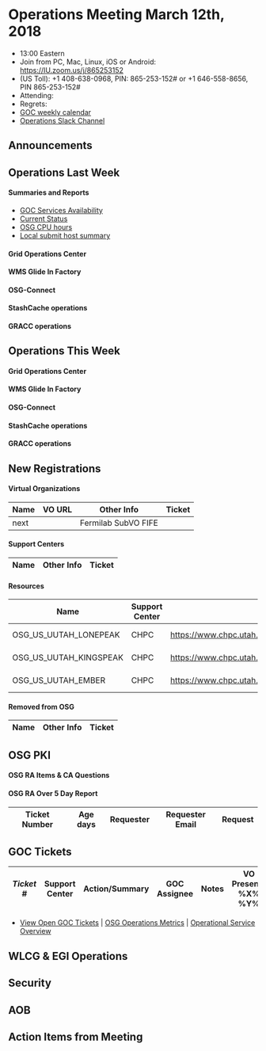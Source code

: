 # Operations Meeting March 12th, 2018
   * 13:00 Eastern 
   * Join from PC, Mac, Linux, iOS or Android: https://IU.zoom.us/j/865253152
   * (US Toll): +1 408-638-0968, PIN: 865-253-152# or +1 646-558-8656, PIN 865-253-152#
   * Attending:
   * Regrets: 
   * [GOC weekly calendar](http://www.google.com/calendar/embed?src=c1htpcfoe6btrtc7n3uddg8mvs%40group.calendar.google.com&ctz=America/New_York)
   * [Operations Slack Channel](https://opensciencegrid.slack.com/messages/C5GAYBGA0/)

## Announcements
   
## Operations Last Week

#### Summaries and Reports
   * [GOC Services Availability](http://monitor.grid.iu.edu/availability/avail_week_overview.html)
   * [Current Status](http://monitor.grid.iu.edu/availability/production.html)
   * [OSG CPU hours](http://tinyurl.com/mf96b88)
   * [Local submit host summary](http://osg-flock.grid.iu.edu/overview/)
   
#### Grid Operations Center
   
#### WMS Glide In Factory

#### OSG-Connect

#### StashCache operations

   
####  GRACC operations

## Operations This Week
   
#### Grid Operations Center

#### WMS Glide In Factory
   
#### OSG-Connect 
   
#### StashCache operations

#### GRACC operations


## New Registrations

#### Virtual Organizations
| Name | VO URL | Other Info | Ticket |
| ---- | ------ | ---------- | ------ |
| next | | Fermilab SubVO FIFE |

#### Support Centers
| Name | Other Info | Ticket |
| ---- | ---------- | ------ |

#### Resources
| Name | Support Center | Resource URL | Other Info | Ticket |
| ---- | -------------- | ------------ | ---------- | ------ |
| OSG_US_UUTAH_LONEPEAK | CHPC | https://www.chpc.utah.edu/documentation/guides/lonepeak.php | hosted CE | 36335 |
| OSG_US_UUTAH_KINGSPEAK | CHPC | https://www.chpc.utah.edu/documentation/guides/lonepeak.php | hosted CE | 36336 |
| OSG_US_UUTAH_EMBER | CHPC | https://www.chpc.utah.edu/documentation/guides/lonepeak.php | hosted CE | 36337 |

#### Removed from OSG
| Name | Other Info | Ticket |
| ---- | ---------- | ------ |

## OSG PKI

#### OSG RA Items & CA Questions

#### OSG RA Over 5 Day Report
| Ticket Number	|Age days	|Requester	|Requester Email		|Request |
| --------- | ------- | --------- | ----------------- | ------ |


## GOC Tickets

| *Ticket #* | Support Center | Action/Summary | GOC Assignee | Notes | VO Present? %X% %Y%|
| ---------- | -------------- | -------------- | ------------ | ----- | ------------------ |


   * [View Open GOC Tickets](https://ticket.grid.iu.edu/goc/list/open) | [OSG Operations Metrics](https://twiki.grid.iu.edu/bin/view/Operations/TicketReports) | [Operational Service Overview](http://myosg.grid.iu.edu/miscstatus?count_sg_1&count_active=on&count_enabled=on&datasource=status)


## WLCG & EGI Operations


## Security 

## AOB
   
## Action Items from Meeting

   

